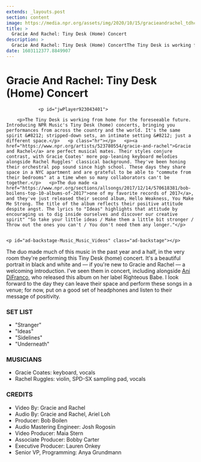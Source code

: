 ```yaml
--- 
extends: _layouts.post 
section: content 
image: https://media.npr.org/assets/img/2020/10/15/gracieandrachel_tdhc_thumb_wide-8f2e556de99858cbb2fcb281f80f3dfa090ea078.jpg?s=1400 
title: > 
  Gracie And Rachel: Tiny Desk (Home) Concert 
description: > 
  Gracie And Rachel: Tiny Desk (Home) ConcertThe Tiny Desk is working from home for the foreseeable future.Introducing NPR Music's Tiny Desk (home) concerts, bringing you performances from across the country and the world.Their styles conjure contrast, with Gracie Coates' more pop-leaning keyboard melodies alongside Rachel Ruggles' classical background.The duo made much of this music in the past year and a half, in the very room they're performing this Tiny Desk (home) concert.It's a beautiful portrait in black and white and — if you're new to Gracie and Rachel — a welcoming introduction. 
date: 1603112377.8849907 
--- 
```

<div><p class="storytitle">
      <h1>Gracie And Rachel: Tiny Desk (Home) Concert</h1>
   
   
   
</p><p id="slideshow923043401"></p>

                
                <p id="jwPlayer923043401">
   </p>

 

        <p>The Tiny Desk is working from home for the foreseeable future. Introducing NPR Music's Tiny Desk (home) concerts, bringing you performances from across the country and the world. It's the same spirit &#8212; stripped-down sets, an intimate setting &#8212; just a different space.</p>   <p class="hr"></p>   <p><a href="https://www.npr.org/artists/523780554/gracie-and-rachel">Gracie and Rachel</a> are perfect musical mates. Their styles conjure contrast, with Gracie Coates' more pop-leaning keyboard melodies alongside Rachel Ruggles' classical background. They've been honing their orchestral pop sound since high school. These days they share space in a NYC apartment and are grateful to be able to "commute from their bedrooms" at a time when so many collaborators can't be together.</p>   <p>The duo made <a href="https://www.npr.org/sections/allsongs/2017/12/14/570618381/bob-boilens-top-10-albums-of-2017">one of my favorite records of 2017</a>, and they've just released their second album, Hello Weakness, You Make Me Strong. The title of the album reflects their positive attitude despite angst. The lyrics to "Ideas" highlights that attitude by encouraging us to dig inside ourselves and discover our creative spirit" "So take your little ideas / Make them a little bit stronger / Throw out the ones you can't / You don't need them any longer."</p>   
    

    <p id="ad-backstage-Music_Music_Videos" class="ad-backstage"></p>

   <p>The duo made much of this music in the past year and a half, in the very room they're performing this Tiny Desk (home) concert. It's a beautiful portrait in black and white and &#8212; if you're new to Gracie and Rachel &#8212; a welcoming introduction. I've seen them in concert, including alongside <a href="https://www.npr.org/artists/14966211/ani-difranco">Ani DiFranco</a>, who released this album on her label Righteous Babe. I look forward to the day they can leave their space and perform these songs in a venue; for now, put on a good set of headphones and listen to their message of positivity.</p>   <h3 class="edTag">SET LIST</h3>   <ul class="edTag">   <li>"Stranger"</li>   <li>"Ideas"</li>   <li>"Sidelines"</li>   <li>"Underneath"</li>   </ul>   <h3 class="edTag">MUSICIANS</h3>   <ul class="edTag">   <li>Gracie Coates: keyboard, vocals</li>   <li>Rachel Ruggles: violin, SPD-SX sampling pad, vocals</li>   </ul>   <h3 class="edTag">CREDITS</h3>   <ul class="edTag">   <li>Video By: Gracie and Rachel</li>   <li>Audio By: Gracie and Rachel, Ariel Loh</li>   <li>Producer: Bob Boilen</li>   <li>Audio Mastering Engineer: Josh Rogosin</li>   <li>Video Producer: Maia Stern</li>   <li>Associate Producer: Bobby Carter</li>   <li>Executive Producer: Lauren Onkey</li>   <li>Senior VP, Programming: Anya Grundmann</li>   </ul>
</div>